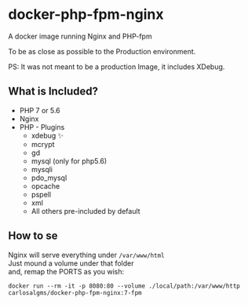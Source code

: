 # docker-php-fpm-nginx 

A docker image running Nginx and PHP-fpm

To be as close as possible to the Production environment.

PS: It was not meant to be a production Image, it includes XDebug.

## What is Included? 

* PHP 7 or 5.6
* Nginx
* PHP - Plugins
  * xdebug ✨
  * mcrypt
  * gd
  * mysql (only for php5.6)
  * mysqli
  * pdo_mysql
  * opcache
  * pspell
  * xml
  * All others pre-included by default

## How to se
Nginx will serve everything under `/var/www/html`  
Just mound a volume under that folder  
and, remap the PORTS as you wish:

```shell
docker run --rm -it -p 8080:80 --volume ./local/path:/var/www/http carlosalgms/docker-php-fpm-nginx:7-fpm
```

